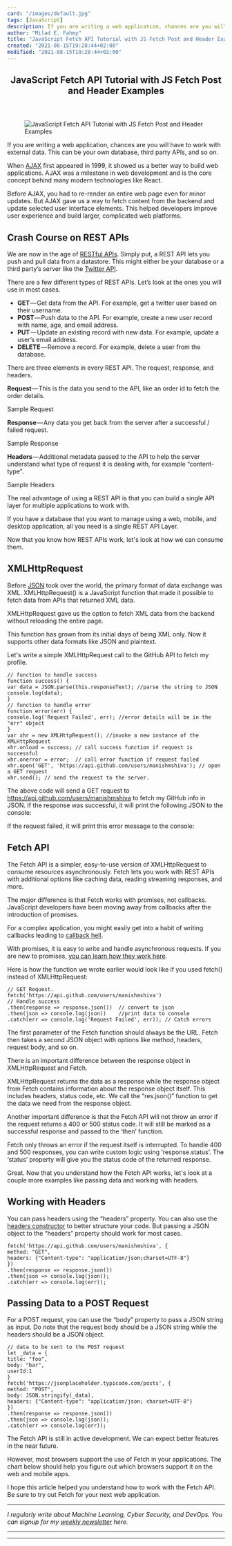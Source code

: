 ```yaml
---
card: "/images/default.jpg"
tags: [JavaScript]
description: If you are writing a web application, chances are you will ha
author: "Milad E. Fahmy"
title: "JavaScript Fetch API Tutorial with JS Fetch Post and Header Examples"
created: "2021-08-15T19:28:44+02:00"
modified: "2021-08-15T19:28:44+02:00"
---
```

<div class="site-wrapper">
<main id="site-main" class="site-main outer">
<div class="inner">
<article class="post-full post tag-javascript tag-rest-api ">
<header class="post-full-header">
<h1 class="post-full-title">JavaScript Fetch API Tutorial with JS Fetch Post and Header Examples</h1>
</header>
<figure class="post-full-image">
<picture>
<source media="(max-width: 700px)" sizes="1px" srcset="data:image/gif;base64,R0lGODlhAQABAIAAAAAAAP///yH5BAEAAAAALAAAAAABAAEAAAIBRAA7 1w">
<source media="(min-width: 701px)" sizes="(max-width: 800px) 400px,
(max-width: 1170px) 700px,
1400px" srcset="/news/content/images/size/w300/2020/08/wall-2.jpeg 300w,
/news/content/images/size/w600/2020/08/wall-2.jpeg 600w,
/news/content/images/size/w1000/2020/08/wall-2.jpeg 1000w,
/news/content/images/size/w2000/2020/08/wall-2.jpeg 2000w">
<img onerror="this.style.display='none'" src="/news/content/images/size/w2000/2020/08/wall-2.jpeg" alt="JavaScript Fetch API Tutorial with JS Fetch Post and Header Examples">
</picture>
</figure>
<section class="post-full-content">
<div class="post-content">
<p>If you are writing a web application, chances are you will have to work with external data. This can be your own database, third party APIs, and so on.</p>
<p>When <a href="https://en.wikipedia.org/wiki/Ajax_%28programming%29" rel="noopener">AJAX</a> first appeared in 1999, it showed us a better way to build web applications. AJAX was a milestone in web development and is the core concept behind many modern technologies like React.</p>
<p>Before AJAX, you had to re-render an entire web page even for minor updates. But AJAX gave us a way to fetch content from the backend and update selected user interface elements. This helped developers improve user experience and build larger, complicated web platforms.</p>
<h2 id="crash-course-on-rest-apis">Crash Course on REST APIs</h2>
<p>We are now in the age of <a href="https://restfulapi.net/" rel="noopener">RESTful APIs</a>. Simply put, a REST API lets you push and pull data from a datastore. This might either be your database or a third party’s server like the <a href="https://developer.twitter.com/en/docs/twitter-api" rel="noopener">Twitter API</a>.</p>
<p>There are a few different types of REST APIs. Let’s look at the ones you will use in most cases.</p>
<ul>
<li><strong>GET</strong> — Get data from the API. For example, get a twitter user based on their username.</li>
<li><strong>POST</strong> — Push data to the API. For example, create a new user record with name, age, and email address.</li>
<li><strong>PUT</strong> — Update an existing record with new data. For example, update a user’s email address.</li>
<li><strong>DELETE</strong> — Remove a record. For example, delete a user from the database.</li>
</ul>
<p>There are three elements in every REST API. The request, response, and headers.</p>
<p><strong>Request</strong> — This is the data you send to the API, like an order id to fetch the order details.</p>
<figcaption>Sample Request</figcaption>
</figure>
<p><strong>Response</strong> — Any data you get back from the server after a successful / failed request.</p>
<figcaption>Sample Response</figcaption>
</figure>
<p><strong>Headers</strong> — Additional metadata passed to the API to help the server understand what type of request it is dealing with, for example “content-type”.</p>
<figcaption>Sample Headers</figcaption>
</figure>
<p>The real advantage of using a REST API is that you can build a single API layer for multiple applications to work with. </p>
<p>If you have a database that you want to manage using a web, mobile, and desktop application, all you need is a single REST API Layer.</p>
<p>Now that you know how REST APIs work, let's look at how we can consume them.</p>
<h2 id="xmlhttprequest">XMLHttpRequest</h2>
<p>Before <a href="https://www.w3schools.com/js/js_json_intro.asp" rel="noopener">JSON</a> took over the world, the primary format of data exchange was XML. XMLHttpRequest() is a JavaScript function that made it possible to fetch data from APIs that returned XML data. </p>
<p>XMLHttpRequest gave us the option to fetch XML data from the backend without reloading the entire page.</p>
<p>This function has grown from its initial days of being XML only. Now it supports other data formats like JSON and plaintext.</p>
<p>Let's write a simple XMLHttpRequest call to the GitHub API to fetch my profile.</p><pre><code class="language-javascript">// function to handle success
function success() {
var data = JSON.parse(this.responseText); //parse the string to JSON
console.log(data);
}
// function to handle error
function error(err) {
console.log('Request Failed', err); //error details will be in the "err" object
}
var xhr = new XMLHttpRequest(); //invoke a new instance of the XMLHttpRequest
xhr.onload = success; // call success function if request is successful
xhr.onerror = error;  // call error function if request failed
xhr.open('GET', 'https://api.github.com/users/manishmshiva'); // open a GET request
xhr.send(); // send the request to the server.</code></pre>
<p>The above code will send a GET request to <a href="https://api.github.com/users/manishmshiva" rel="noopener">https://api.github.com/users/manishmshiva</a> to fetch my GitHub info in JSON. If the response was successful, it will print the following JSON to the console:</p>
<p>If the request failed, it will print this error message to the console:</p>
<h2 id="fetch-api">Fetch API</h2>
<p>The Fetch API is a simpler, easy-to-use version of XMLHttpRequest to consume resources asynchronously. Fetch lets you work with REST APIs with additional options like caching data, reading streaming responses, and more.</p>
<p>The major difference is that Fetch works with promises, not callbacks. JavaScript developers have been moving away from callbacks after the introduction of promises.</p>
<p>For a complex application, you might easily get into a habit of writing callbacks leading to <a href="http://callbackhell.com/" rel="noopener">callback hell</a>. </p>
<p>With promises, it is easy to write and handle asynchronous requests. If you are new to promises, <a href="https://javascript.info/promise-basics" rel="noopener">you can learn how they work here</a>.</p>
<p>Here is how the function we wrote earlier would look like if you used fetch() instead of XMLHttpRequest:</p><pre><code class="language-javascript">// GET Request.
fetch('https://api.github.com/users/manishmshiva')
// Handle success
.then(response =&gt; response.json())  // convert to json
.then(json =&gt; console.log(json))    //print data to console
.catch(err =&gt; console.log('Request Failed', err)); // Catch errors</code></pre>
<p>The first parameter of the Fetch function should always be the URL. Fetch then takes a second JSON object with options like method, headers, request body, and so on.</p>
<p>There is an important difference between the response object in XMLHttpRequest and Fetch. </p>
<p>XMLHttpRequest returns the data as a response while the response object from Fetch contains information about the response object itself. This includes headers, status code, etc. We call the “res.json()” function to get the data we need from the response object.</p>
<p>Another important difference is that the Fetch API will not throw an error if the request returns a 400 or 500 status code. It will still be marked as a successful response and passed to the ‘then’ function.</p>
<p>Fetch only throws an error if the request itself is interrupted. To handle 400 and 500 responses, you can write custom logic using ‘response.status’. The ‘status’ property will give you the status code of the returned response.</p>
<p>Great. Now that you understand how the Fetch API works, let's look at a couple more examples like passing data and working with headers.</p>
<h2 id="working-with-headers">Working with Headers</h2>
<p>You can pass headers using the “headers” property. You can also use the <a href="https://developer.mozilla.org/en-US/docs/Web/API/Headers" rel="noopener">headers constructor</a> to better structure your code. But passing a JSON object to the “headers” property should work for most cases.</p><pre><code class="language-javascript">fetch('https://api.github.com/users/manishmshiva', {
method: "GET",
headers: {"Content-type": "application/json;charset=UTF-8"}
})
.then(response =&gt; response.json())
.then(json =&gt; console.log(json));
.catch(err =&gt; console.log(err));</code></pre>
<h2 id="passing-data-to-a-post-request">Passing Data to a POST Request</h2>
<p>For a POST request, you can use the “body” property to pass a JSON string as input. Do note that the request body should be a JSON string while the headers should be a JSON object.</p><pre><code class="language-javascript">// data to be sent to the POST request
let _data = {
title: "foo",
body: "bar",
userId:1
}
fetch('https://jsonplaceholder.typicode.com/posts', {
method: "POST",
body: JSON.stringify(_data),
headers: {"Content-type": "application/json; charset=UTF-8"}
})
.then(response =&gt; response.json())
.then(json =&gt; console.log(json));
.catch(err =&gt; console.log(err));</code></pre>
<p>The Fetch API is still in active development. We can expect better features in the near future. </p>
<p>However, most browsers support the use of Fetch in your applications. The chart below should help you figure out which browsers support it on the web and mobile apps.</p>
<p>I hope this article helped you understand how to work with the Fetch API. Be sure to try out Fetch for your next web application.</p>
<hr>
<p><em>I regularly write about Machine Learning, Cyber Security, and DevOps. You can signup for my </em><a href="https://www.manishmshiva.com/" rel="noopener nofollow noopener"><em>weekly newsletter</em></a><em> here.</em></p>
</div>
<hr>
<hr>
</section>
</article>
</div>
</main>
</div>
<!-- Google Tag Manager (noscript) -->
<!-- End Google Tag Manager (noscript) -->
